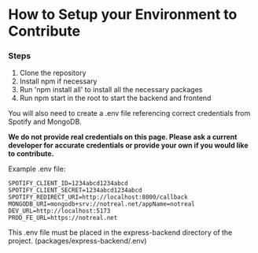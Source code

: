 # How to Setup your Environment to Contribute

### Steps
1. Clone the repository
2. Install npm if necessary
3. Run 'npm install all' to install all the necessary packages
4. Run npm start in the root to start the backend and frontend


You will also need to create a .env file referencing correct credentials from Spotify and MongoDB.

**We do not provide real credentials on this page. Please ask a current developer for accurate credentials or provide your own if you would like to contribute.**

Example .env file:

```
SPOTIFY_CLIENT_ID=1234abcd1234abcd
SPOTIFY_CLIENT_SECRET=1234abcd1234abcd
SPOTIFY_REDIRECT_URI=http://localhost:8000/callback
MONGODB_URI=mongodb+srv://notreal.net/appName=notreal
DEV_URL=http://localhost:5173
PROD_FE_URL=https://notreal.net
```

This .env file must be placed in the express-backend directory of the project.
(packages/express-backend/.env)
